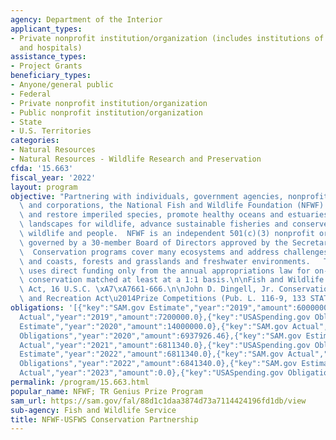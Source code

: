 ```yaml
---
agency: Department of the Interior
applicant_types:
- Private nonprofit institution/organization (includes institutions of higher education
  and hospitals)
assistance_types:
- Project Grants
beneficiary_types:
- Anyone/general public
- Federal
- Private nonprofit institution/organization
- Public nonprofit institution/organization
- State
- U.S. Territories
categories:
- Natural Resources
- Natural Resources - Wildlife Research and Preservation
cfda: '15.663'
fiscal_year: '2022'
layout: program
objective: "Partnering with individuals, government agencies, nonprofit organizations\
  \ and corporations, the National Fish and Wildlife Foundation (NFWF) works to protect\
  \ and restore imperiled species, promote healthy oceans and estuaries, improve working\
  \ landscapes for wildlife, advance sustainable fisheries and conserve water for\
  \ wildlife and people.  NFWF is an independent 501(c)(3) nonprofit organization,\
  \ governed by a 30-member Board of Directors approved by the Secretary of the Interior.\
  \  Conservation programs cover many ecosystems and address challenges in oceans\
  \ and coasts, forests and grasslands and freshwater environments.   This program\
  \ uses direct funding only from the annual appropriations law for on-the-ground\
  \ conservation matched at least at a 1:1 basis.\n\nFish and Wildlife Coordination\
  \ Act, 16 U.S.C. \xA7\xA7661-666.\n\nJohn D. Dingell, Jr. Conservation, Management,\
  \ and Recreation Act\u2014Prize Competitions (Pub. L. 116-9, 133 STAT. 788)"
obligations: '[{"key":"SAM.gov Estimate","year":"2019","amount":6000000.0},{"key":"SAM.gov
  Actual","year":"2019","amount":7200000.0},{"key":"USASpending.gov Obligations","year":"2019","amount":21290347.85},{"key":"SAM.gov
  Estimate","year":"2020","amount":14000000.0},{"key":"SAM.gov Actual","year":"2020","amount":6811340.0},{"key":"USASpending.gov
  Obligations","year":"2020","amount":6937926.46},{"key":"SAM.gov Estimate","year":"2021","amount":6811340.0},{"key":"SAM.gov
  Actual","year":"2021","amount":6811340.0},{"key":"USASpending.gov Obligations","year":"2021","amount":6811340.0},{"key":"SAM.gov
  Estimate","year":"2022","amount":6811340.0},{"key":"SAM.gov Actual","year":"2022","amount":7650000.0},{"key":"USASpending.gov
  Obligations","year":"2022","amount":6841340.0},{"key":"SAM.gov Estimate","year":"2023","amount":7819999.0},{"key":"SAM.gov
  Actual","year":"2023","amount":0.0},{"key":"USASpending.gov Obligations","year":"2023","amount":0.0}]'
permalink: /program/15.663.html
popular_name: NFWF; TR Genius Prize Program
sam_url: https://sam.gov/fal/88d1c1daa3874d73a7114424196fd1db/view
sub-agency: Fish and Wildlife Service
title: NFWF-USFWS Conservation Partnership
---
```

